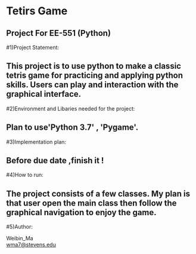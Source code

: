 Tetirs Game
======
Project For EE-551 (Python)
------
#1)Project Statement:

This project is to use python to make a classic tetris game for practicing and applying python skills. Users can play and interaction with the graphical interface.
--------
#2)Environment and Libaries needed for the project: 

Plan to use'Python 3.7' , 'Pygame'.
--------
#3)Implementation plan:

Before due date ,finish it !
--------
#4)How to run:

The project consists of a few classes. My plan is that user open the main class then follow the graphical navigation to enjoy the game.
--------
#5)Author:

Weibin_Ma  
wma7@stevens.edu
